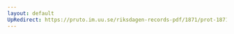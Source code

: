 ```yaml
---
layout: default
UpRedirect: https://pruto.im.uu.se/riksdagen-records-pdf/1871/prot-1871--ak--117/prot-1871--ak--117_003.pdf
---
```

